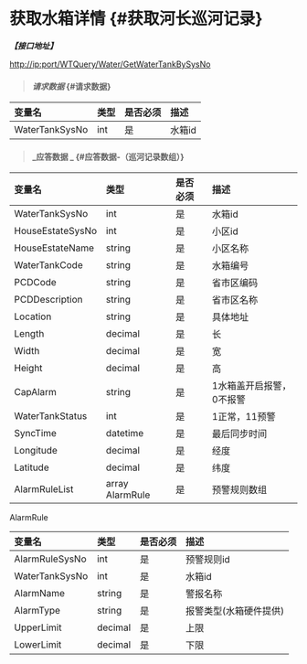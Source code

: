 # 获取水箱详情 {#获取河长巡河记录}

_**【接口地址】**_

[http://ip:port/WTQuery/Water/GetWaterTankBySysNo](http://ip:port/WTQuery/Water/GetWaterTankBySysNo)

> #### _请求数据_ {#请求数据}

| 变量名 | 类型 | 是否必须 | 描述 |
| :--- | :--- | :--- | :--- |
| WaterTankSysNo | int | 是 | 水箱id |

> #### _应答数据 _ {#应答数据-（巡河记录数组）}

| 变量名 | 类型 | 是否必须 | 描述 |
| :--- | :--- | :--- | :--- |
| WaterTankSysNo | int | 是 | 水箱id |
| HouseEstateSysNo | int | 是 | 小区id |
| HouseEstateName | string | 是 | 小区名称 |
| WaterTankCode | string | 是 | 水箱编号 |
| PCDCode | string | 是 | 省市区编码 |
| PCDDescription | string | 是 | 省市区名称 |
| Location | string | 是 | 具体地址 |
| Length | decimal | 是 | 长 |
| Width | decimal | 是 | 宽 |
| Height | decimal | 是 | 高 |
| CapAlarm | string | 是 | 1水箱盖开启报警，0不报警 |
| WaterTankStatus | int | 是 | 1正常，11预警 |
| SyncTime | datetime | 是 | 最后同步时间 |
| Longitude | decimal | 是 | 经度 |
| Latitude | decimal | 是 | 纬度 |
| AlarmRuleList | array AlarmRule | 是 | 预警规则数组 |

AlarmRule

| 变量名 | 类型 | 是否必须 | 描述 |
| :--- | :--- | :--- | :--- |
| AlarmRuleSysNo | int | 是 | 预警规则id |
| WaterTankSysNo | int | 是 | 水箱id |
| AlarmName | string | 是 | 警报名称 |
| AlarmType | string | 是 | 报警类型\(水箱硬件提供\) |
| UpperLimit | decimal | 是 | 上限 |
| LowerLimit | decimal | 是 | 下限 |



